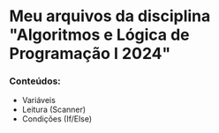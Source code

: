 # Meu arquivos da disciplina "Algoritmos e Lógica de Programação I 2024"
### Conteúdos:
- Variáveis
- Leitura (Scanner)
- Condições (If/Else)
